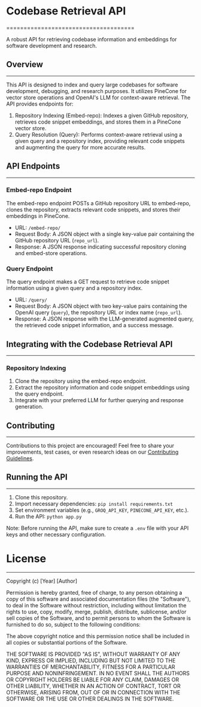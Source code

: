 # Codebase Retrieval API
=====================================

A robust API for retrieving codebase information and embeddings for software development and research.

## Overview
-----------

This API is designed to index and query large codebases for software development, debugging, and research purposes. It utilizes PineCone for vector store operations and OpenAI's LLM for context-aware retrieval. The API provides endpoints for:

1. Repository Indexing (Embed-repo): Indexes a given GitHub repository, retrieves code snippet embeddings, and stores them in a PineCone vector store.
2. Query Resolution (Query): Performs context-aware retrieval using a given query and a repository index, providing relevant code snippets and augmenting the query for more accurate results.

## API Endpoints
-----------------

### Embed-repo Endpoint

The embed-repo endpoint POSTs a GitHub repository URL to embed-repo, clones the repository, extracts relevant code snippets, and stores their embeddings in PineCone.

* URL: `/embed-repo/`
* Request Body: A JSON object with a single key-value pair containing the GitHub repository URL (`repo_url`).
* Response: A JSON response indicating successful repository cloning and embed-store operations.

### Query Endpoint

The query endpoint makes a GET request to retrieve code snippet information using a given query and a repository index.

* URL: `/query/`
* Request Body: A JSON object with two key-value pairs containing the OpenAI query (`query`), the repository URL or index name (`repo_url`).
* Response: A JSON response with the LLM-generated augmented query, the retrieved code snippet information, and a success message.

## Integrating with the Codebase Retrieval API
---------------------------------------------

### Repository Indexing

1. Clone the repository using the embed-repo endpoint.
2. Extract the repository information and code snippet embeddings using the query endpoint.
3. Integrate with your preferred LLM for further querying and response generation.

## Contributing
--------------

Contributions to this project are encouraged! Feel free to share your improvements, test cases, or even research ideas on our [Contributing Guidelines](Contributing-Guidelines).

## Running the API
-------------------

1. Clone this repository.
2. Import necessary dependencies: `pip install requirements.txt`
3. Set environment variables (e.g., `GROQ_API_KEY`, `PINECONE_API_KEY`, etc.).
4. Run the API: `python app.py`

Note: Before running the API, make sure to create a `.env` file with your API keys and other necessary configuration.

# License
--------

Copyright (c) [Year] [Author]

Permission is hereby granted, free of charge, to any person obtaining a copy
of this software and associated documentation files (the "Software"), to deal
in the Software without restriction, including without limitation the rights
to use, copy, modify, merge, publish, distribute, sublicense, and/or sell
copies of the Software, and to permit persons to whom the Software is
furnished to do so, subject to the following conditions:

The above copyright notice and this permission notice shall be included in all
copies or substantial portions of the Software.

THE SOFTWARE IS PROVIDED "AS IS", WITHOUT WARRANTY OF ANY KIND, EXPRESS OR
IMPLIED, INCLUDING BUT NOT LIMITED TO THE WARRANTIES OF MERCHANTABILITY,
FITNESS FOR A PARTICULAR PURPOSE AND NONINFRINGEMENT. IN NO EVENT SHALL THE
AUTHORS OR COPYRIGHT HOLDERS BE LIABLE FOR ANY CLAIM, DAMAGES OR OTHER
LIABILITY, WHETHER IN AN ACTION OF CONTRACT, TORT OR OTHERWISE, ARISING FROM,
OUT OF OR IN CONNECTION WITH THE SOFTWARE OR THE USE OR OTHER DEALINGS IN THE
SOFTWARE.
